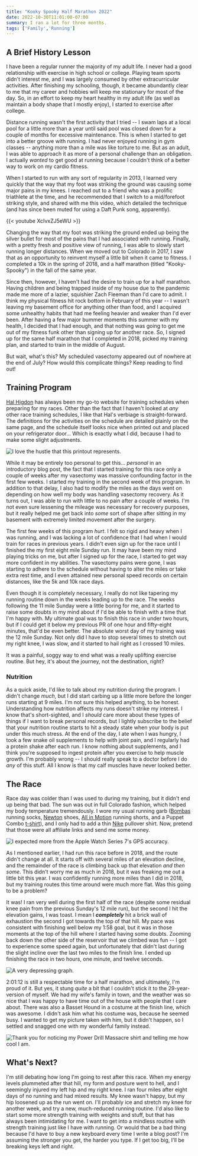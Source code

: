 ```yaml
---
title: "Kooky Spooky Half Marathon 2022"
date: 2022-10-30T11:01:00-07:00
summary: I ran a lot for three months.
tags: ['Family','Running']
---
```


## A Brief History Lesson

I have been a regular runner the majority of my adult life. I never had a good relationship with exercise in high school or college. Playing team sports didn't interest me, and I was largely consumed by other extracurricular activities. After finishing my schooling, though, it became abundantly clear to me that my career and hobbies will keep me stationary for most of the day. So, in an effort to keep my heart healthy in my adult life (as well as maintain a body shape that I mostly enjoy), I started to exercise after college.

Distance running wasn't the first activity that I tried -- I swam laps at a local pool for a little more than a year until said pool was closed down for a couple of months for excessive maintenance. This is when I started to get into a better groove with running. I had never enjoyed running in gym classes -- anything more than a mile was like torture to me. But as an adult, I was able to approach it as more of a personal challenge than an obligation. I actually _wanted_ to get good at running because I couldn't think of a better way to work on my cardio fitness.

When I started to run with any sort of regularity in 2013, I learned very quickly that the way that my foot was striking the ground was causing some major pains in my knees. I reached out to a friend who was a prolific triathlete at the time, and he recommended that I switch to a mid/forefoot striking style, and shared with me this video, which detailed the technique (and has since been muted for using a Daft Punk song, apparently).

{{< youtube XcIvxZJ5eWU >}}

Changing the way that my foot was striking the ground ended up being the silver bullet for most of the pains that I had associated with running. Finally, with a pretty fresh and positive view of running, I was able to slowly start running longer distances. When we moved out to Colorado in 2017, I saw that as an opportunity to reinvent myself a little bit when it came to fitness. I completed a 10k in the spring of 2018, and a half marathon (titled "Kooky-Spooky") in the fall of the same year.

Since then, however, I haven't had the desire to train up for a half marathon. Having children and being trapped inside of my house due to the pandemic made me more of a lazier, squishier Zach Fleeman than I'd care to admit. I think my physical fitness hit rock bottom in February of this year -- I wasn't leaving my basement office for anything other than food, and I acquired some unhealthy habits that had me feeling heavier and weaker than I'd ever been. After having a few major bummer moments this summer with my health, I decided that I had enough, and that nothing was going to get me out of my fitness funk other than signing up for another race. So, I signed up for the same half marathon that I completed in 2018, picked my training plan, and started to train in the middle of August.

But wait, what's this? My scheduled vasectomy appeared out of nowhere at the end of July? How would this complicate things? Keep reading to find out!

## Training Program

[Hal Higdon](https://www.halhigdon.com/training-programs/half-marathon-training/intermediate-1-half-marathon/) has always been my go-to website for training schedules when preparing for my races. Other than the fact that I haven't looked at _any_ other race training schedules, I like that Hal's verbiage is straight-forward. The definitions for the activities on the schedule are detailed plainly on the same page, and the schedule itself looks nice when printed out and placed on your refrigerator door... Which is exactly what I did, because I had to make some slight adjustments.

![](half_training.png "I love the hustle that this printout represents.")

While it may be entirely too personal to get this... _personal_ in an introductory blog post, the fact that I started training for this race only a couple of weeks after my vasectomy was massive confounding factor in the first few weeks. I started my training in the second week of this program. In addition to that delay, I also had to modify the miles as the days went on depending on how well my body was handling vasectomy recovery. As it turns out, I was able to run with little to no pain after a couple of weeks. I'm not even sure lessening the mileage was necessary for recovery purposes, but it really helped me get back into _some_ sort of shape after sitting in my basement with extremely limited movement after the surgery. 

The first few weeks of this program _hurt_. I felt so rigid and heavy when I was running, and I was lacking a lot of confidence that I had when I would train for races in previous years. I didn't even sign up for the race until I finished the my first eight mile Sunday run. It may have been my mind playing tricks on me, but after I signed up for the race, I started to get way more confident in my abilities. The vasectomy pains were gone, I was starting to adhere to the schedule without having to alter the miles or take extra rest time, and I even attained new personal speed records on certain distances, like the 5k and 10k race days.

Even though it is completely necessary, I really do not like tapering my running routine down in the weeks leading up to the race. The weeks following the 11 mile Sunday were a little boring for me, and it started to raise some doubts in my mind about if I'd be able to finish with a time that I'm happy with. My ultimate goal was to finish this race in under two hours, but if I could get it below my previous PR of one hour and fifty-eight minutes, that'd be even better. The absolute worst day of my training was the 12 mile Sunday. Not only did I have to stop several times to stretch out my right knee, I was slow, and it started to hail right as I crossed 10 miles.

It was a painful, soggy way to end what was a really uplifting exercise routine. But hey, it's about the journey, not the destination, right?

### Nutrition

As a quick aside, I'd like to talk about my nutrition during the program. I didn't change _much_, but I did start carbing up a little more before the longer runs starting at 9 miles. I'm not sure this helped anything, to be honest. Understanding how nutrition affects my runs doesn't strike my interest. I know that's short-sighted, and I _should_ care more about these types of things if I want to break personal records, but I lightly subscribe to the belief that your nutrition routine starts to hit a steady state when your body is put under this much stress. At the end of the day, I ate when I was hungry, I took a few snake oil supplements to help with joint pain, and I regularly had a protein shake after each run. I know nothing about supplements, and I think you're supposed to ingest protein after you exercise to help muscle growth. I'm probably wrong -- I should really speak to a doctor before I do _any_ of this stuff. All I know is that my calf muscles have never looked better.

## The Race

Race day was colder than I was used to during my training, but it didn't end up being that bad. The sun was out in full Colorado fashion, which helped my body temperature tremendously. I wore my usual running garb ([Bombas](https://bombas.com/) running socks, [Newton](https://www.newtonrunning.com/) shoes, [All in Motion](https://www.target.com/c/workout-shorts-activewear-men-s-clothing/all-in-motion/-/N-550z1Z4apdi) running shorts, and a Puppet Combo [t-shirt](https://puppetcombostore.com/products/the-power-drill-massacre-t-shirt)), and I only had to add a thin [Nike](https://www.nike.com/t/therma-fit-repel-element-mens-running-top-h8zsjP/DD5649-010) pullover shirt. Now, pretend that those were all affiliate links and send me some money.

![](strava.jpg "I expected more from the Apple Watch Series 7's GPS accuracy.")

As I mentioned earlier, I had run this race before in 2018, and the route didn't change at all. It starts off with several miles of an elevation decline, and the remainder of the race is climbing back up that elevation _and then some_. This didn't worry me as much in 2018, but it was freaking me out a little bit this year. I was confidently running more miles than I did in 2018, but my training routes this time around were much more flat. Was this going to be a problem?

It was! I ran very well during the first half of the race (despite some residual knee pain from the previous Sunday's 12 mile run), but the second I hit the elevation gains, I was toast. I mean I ___completely___ hit a brick wall of exhaustion the second I got towards the top of that hill. My pace was consistent with finishing well below my 1:58 goal, but it was in those moments at the top of the hill where I started having some doubts. Zooming back down the other side of the reservoir that we climbed was fun -- I got to experience some speed again, but unfortunately that didn't last during the slight incline over the last two miles to the finish line. I ended up finishing the race in two hours, one minute, and twelve seconds.

![](pace-v-elevation.png "A very depressing graph.")

2:01:12 is still a respectable time for a half marathon, and ultimately, I'm proud of it. But yes, it stung _quite_ a bit that I couldn't stick it to the 29-year-version of myself. We had my wife's family in town, and the weather was so nice that I was happy to have time out of the house with people that I care about. There was also a Basset Hound in a costume at the finish line, which was awesome. I didn't ask him what his costume was, because he seemed busy. I wanted to get my picture taken with him, but it didn't happen, so I settled and snagged one with my wonderful family instead.

![](spooky_fam.png "Thank you for noticing my Power Drill Massacre shirt and telling me how cool I am.")

## What's Next?

I'm still debating how long I'm going to rest after this race. When my energy levels plummeted after that hill, my form and posture went to hell, and I seemingly injured my left hip and my right knee. I ran four miles after eight days of no running and had mixed results. My knee wasn't happy, but my hip loosened up as the run went on. I'll probably ice and stretch my knee for another week, and try a new, much-reduced running routine. I'd also like to start some more strength training with weights and stuff, but that has always been intimidating for me. I want to get into a mindless routine with strength training just like I have with running. Or would that be a bad thing because I'd have to buy a new keyboard every time I write a blog post? I'm assuming the stronger you get, the harder you type. If I get too big, I'll be breaking keys left and right.

